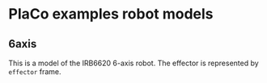 # PlaCo examples robot models

## 6axis

This is a model of the IRB6620 6-axis robot. The effector is represented by `effector` frame.
